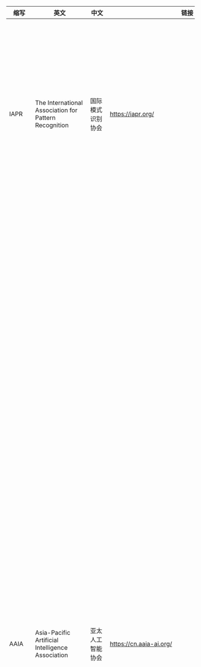 |  缩写   | 英文  | 中文|    链接|   简介|
|  ----  | ----  |  ----  | ----  |----  |
| IAPR  |The International Association for Pattern Recognition |国际模式识别协会|https://iapr.org/|IAPR 成立于 1978 年，由世界各国模式识别领域的专家和团体组成的国际性学术组织，是模式识别领域最权威的国际性学术组织之一。IAPR Fellow 于 1994 年设立，每两年评选一次，授予模式识别领域的杰出科研工作者及活动组织者。会士选拔过程严格，须有已当选会士进行引荐，且当选率不超过会员总数的千分之 2.5。|
| AAIA  | Asia-Pacific Artificial Intelligence Association |亚太人工智能协会|https://cn.aaia-ai.org/|亚太人工智能学会(Asia-Pacific Artificial Intelligence Association)于2021年在香港注册成立。亚太人工智能学会(AAIA)是由全球1054位院士自愿组成的学术性、非营利性、非政府性组织。亚太人工智能学会(AAIA)的会士来自于斯坦福大学、普林斯顿大学、麻省理工学院、加州理工学院、康奈尔大学、哥伦比亚大学、牛津大学、帝国理工学院、多伦多大学、滑铁卢大学、墨尔本大学、悉尼大学、南洋理工大学、新加坡国立大学、北京大学、清华大学、浙江大学、上海交通大学等大学，以及来自于谷歌、微软、IBM、阿里巴巴、华为、京东等高科技公司的人工智能相关领域的世界顶级科学家。亚太人工智能学会(AAIA)会士包括各国院士(如美国科学院院士、美国工程院院士、欧洲科学院院士、中国科学院院士、中国工程院院士、加拿大工程院院士、英国皇家工程院院士、新加坡工程院院士等)、国际电子电气工程师学会会士(IEEE Fellow)、国际计算机学会会士(ACM Fellow)、国际人工智能促进会会士(AAAI Fellow)、国际模式识别学会会士(IAPR Fellow)等。 亚太人工智能学会(AAIA)旨在建立涵盖广泛人工智能行业，将与人工智能应用相关的科学家和企业家汇聚在一起发展人工智能产业，包括AI海洋产业，AI交通产业、AI计算产业、AI通信产业、AI机器人产业、AI教育产业、AI农业产业、AI金融产业、AI医学产业、AI能源产业等几十个人工智能应用领域。亚太人工智能学会(AAIA)的主要任务是加强全球人工智能领域的科学家和其他领域的科学家通过学术研究、学术交流、科学教育、科技展览、学术会议、学术出版、夏/冬令营等活动促进人工智能的发展和应用。|
|IEEE  |Institute of Electrical and Electronics Engineers  |电气电子工程师学会  | https://www.ieee.org/ | 建立于1963年1月1日的国际性电子技术与电子工程师协会，亦是世界上最大的专业技术组织之一，拥有来自175个国家的42万会员。<br>除设立于美国纽约市的总部以外，亦在全球150多个国家拥有分会，并且还有35个专业学会及2个联合会。其每年均会发表多种杂志、学报、书籍，亦举办至少300次的专业会议。<br>目前IEEE在工业界所定义的标准有着极大的影响。<br>IEEE定位在“科学和教育，并直接面向电子电气工程、通讯、计算机工程、计算机科学理论和原理研究的组织，以及相关工程分支的艺术和科学”。为了实现这一目标，IEEE承担着多个科学期刊和会议组织者的角色。它也是一个广泛的工业标准开发者，主要领域包括电能、能源、生物技术和保健、信息技术、信息安全、通讯、消费电子、运输、航天技术和纳米技术。在教育领域IEEE积极发展和参与，例如在高等院校推行电子工程课程的学校授权体制。<br>IEEE制定了全世界电子和电气还有计算机科学领域30%的文献，另外它还制定了超过900个现行工业标准。每年它还发起或者合作举办超过300次国际技术会议。IEEE由37个协会组成，还组织了相关的专门技术领域，每年本地组织有规律的召开超过300次会议。IEEE出版广泛的同级评审期刊，是主要的国际标准机构（900现行标准，700研发中标准）。<br>IEEE大多数成员是电子工程师，计算机工程师和计算机科学家，不过因为组织广泛的兴趣也吸引了其它学科的工程师（例如：机械工程、土木工程、生物、物理和数学）。<br>IEEE坐落于美国纽约州，1963年由无线电工程师协会（IRE，创立于1912年）和美国电气工程师协会（AIEE，创建于1884年）合并而成，它有一个区域和技术互为补充的组织结构，以地理位置或者技术中心作为组织单位（例如IEEE 费城分会和IEEE计算机协会）。它管理着推荐规则和执行计划的分散组织（例如IEEE-USA明确服务于美国的成员、专业人士和公众）。 |
| IEEE TKDE | IEEE Transactions on Knowledge and Data Engineering | IEEE知识与数据工程汇刊 | https://ieeexplore.ieee.org/xpl/RecentIssue.jsp?punumber=69 |IEEE 知识和数据工程学报的范围包括计算机科学、人工智能、电气工程、计算机工程和其他适当领域的知识和数据工程方面。本次交易提供了一个国际和跨学科论坛，以交流知识和数据工程新发展的结果以及这些想法在硬件和软件方面的可行性研究。将涵盖的具体领域如下： 知识和数据工程的领域和领域： （a） 基于知识和专家的系统的知识和数据工程方面， （b） 与知识和数据管理有关的人工智能技术， （c） 知识和数据工程工具和技术， （d） 分布式知识库和数据库处理， （e） 实时知识库和数据库， （f） 基于知识和数据的系统的架构， （g） 数据管理方法， （h） 数据库设计和建模， （一） 查询、设计和实现语言， （j） 完整性、安全性和容错能力， （k） 分布式数据库控制， （l） 统计数据库， （m） 这些系统的系统集成和建模， （n） 这些系统的算法， （o） 这些算法的性能评价， （p） 这些系统的数据通信方面， （q） 这些系统的应用。  |
|IEEE TMM|IEEE Transactions on Multimedia|IEEE多媒体汇刊|https://ieeexplore.ieee.org/xpl/RecentIssue.jsp?punumber=6046|IEEE多媒体学报的范围是多媒体技术和多媒体应用研究的各个方面，包括但不限于电路，网络，信号处理，系统，软件和系统集成，如赞助商感兴趣的领域所代表。|
|IEEE TCSVT|IEEE Transactions on Circuits and Systems for Video Technology|IEEE视频技术电路与系统汇刊|https://ieeexplore.ieee.org/xpl/RecentIssue.jsp?punumber=76|IEEE Transactions on Circuit and Systems for Video Technology （TCSVT） 涵盖了所有视频技术的电路和系统方面。鼓励在TCSVT上发表具有电路和系统视角的一般，理论和应用导向的论文，或与图像/视频采集，表示，演示和显示相关的论文;处理、过滤和转换;分析和综合;学习和理解;压缩、传输、通信和联网;存储、检索、索引和搜索;和/或硬件和软件设计和实施。|
| ACM | Association for Computing Machinery |计算机协会  | https://www.acm.org/ | 一个世界性的计算机从业员专业组织，创立于1947年，是世界上第一个科学性及教育性计算机学会，亦是现时全球最大的计算机相关学会[1]。ACM每年都出版大量计算机科学的专门期刊，并就每项专业设有兴趣小组。兴趣小组每年亦会在全世界（但主要在美国）举办世界性讲座及会谈，以供各会员分享他们的研究成果。近年ACM积极开拓网上学习的渠道，以供会员在工作之余或家中提升自己的专业技能。截止20世纪末，ACM在全球拥有75,000个以上的成员，包括遍及学术界、工业、研究和政府领域的学生和计算机专业人员。成员的最高荣誉是会士（Fellow）。<br>ACM通过它的35个特别兴趣组（Special Interest Group，SIG）提供特殊的技术信息和服务。这些特别兴趣组集中于计算机学科的多种专业，如计算机系统结构专业组（computer architecture，SIGARCH）和计算机图形与互动技术专业组（computer graphics and interactive techniques，SIGGRAPH）。这些特别兴趣组中有不少是跨学科的，适合计算机行业以外的人员。例如有不少艺术家参与到图形互动小组中。<br>ACM通过支持全球700个以上的专业和学生组织，为当地和地区团体提供服务。其中约有20%不在美国境内。这些组织为专业人士提供服务，搜集信息，准备讲座，组织研讨会和竞赛。<br>ACM主要成员刊物是ACM通讯，刊有一些广泛兴趣的文章，并对每月不同的热点问题展开讨论。ACM也出版了不少获得业内认可的期刊，这些期刊覆盖了计算机领域相当广泛的领域。<br>ACM主办了8个主要奖项，来表彰计算机领域的技术和专业成就。最高奖项为图灵奖（Turing Award），常被形容为计算机领域的诺贝尔奖。 |
| ACM TOMM | ACM Transactions on Multimedia Computing, Communications, and Applications | ACM多媒体计算、通信与应用汇刊 | https://dl.acm.org/journal/tomm | ACM Transactions on Multimedia Computing， Communications and Applications （TOMM） 专注于多媒体计算（I/O 设备、操作系统、存储系统、流媒体中间件、连续媒体表示、媒体编码、媒体处理等）、多媒体通信（实时协议、端到端流媒体、资源分配、组播协议等）和多媒体应用（数据库、分布式协作、视频会议、3D 虚拟） 环境等）。<br>2014年5月23日，ACM TOMCCAP将其首字母缩略词更改为ACM TOMM。这一首字母缩略词的变化是期刊编辑委员会和SIGMM成员之间广泛讨论的结果，可追溯到2011年。此次更名强调了与ACM多媒体会议（ACMMM）的持续密切合作。 |
|ICME|IEEE International Conference on Multimedia and Expo|IEEE多媒体与博览会国际会议|https://ieeexplore.ieee.org/xpl/conhome/1000477/all-proceedings|ICME是IEEE的旗舰年会之一，也是计算机多媒体领域最重要的国际会议之一。IEEE ICME 是计算机多媒体领域最重要的国际会议之一，至今已连续举办20届，涵盖文本分析、图形图像、视频、语音音频等多媒体数据的处理、传输、分析与应用等主题。大会最佳论文奖是计算机多媒体学术界的顶级奖项之一，该奖项由国际电气与电子工程师学会IEEE设立，评审人综合考虑论文的创新性、专业性、应用价值等方面，授予投稿论文中表现突出的工作。|
